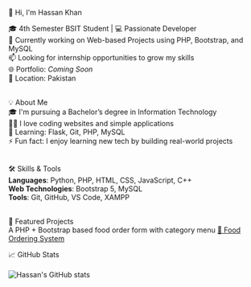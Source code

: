 👋 Hi, I'm Hassan Khan

🎓 4th Semester BSIT Student | 💻 Passionate Developer  
🔭 Currently working on Web-based Projects using PHP, Bootstrap, and MySQL  
📫 Looking for internship opportunities to grow my skills  
🌐 Portfolio: *Coming Soon*  
📍 Location: Pakistan  </br> </br>


💡 About Me </br>
  🎓 I'm pursuing a Bachelor’s degree in Information Technology </br>
  👨‍💻 I love coding websites and simple applications </br>
  🧠 Learning: Flask, Git, PHP, MySQL </br>
  ⚡ Fun fact: I enjoy learning new tech by building real-world projects </br> </br>


🛠️ Skills & Tools </br>
 **Languages**: Python, PHP, HTML, CSS, JavaScript, C++ </br>
 **Web Technologies**: Bootstrap 5, MySQL </br>
 **Tools**: Git, GitHub, VS Code, XAMPP </br> </br>


📌 Featured Projects </br>
  A PHP + Bootstrap based food order form with category menu [🔗 Food Ordering System](https://github.com/hassankhan-34/food-ordering-system)  </br>


📈 GitHub Stats </br></br>
![Hassan's GitHub stats](https://github-readme-stats.vercel.app/api?username=hassankhan-34&show_icons=true&theme=radical)
